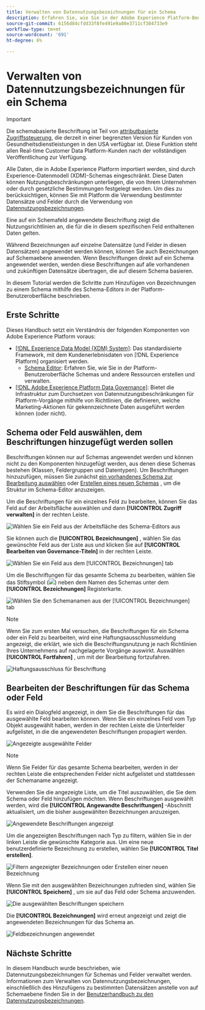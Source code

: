 ```yaml
---
title: Verwalten von Datennutzungsbezeichnungen für ein Schema
description: Erfahren Sie, wie Sie in der Adobe Experience Platform-Benutzeroberfläche Schemafeldern des Experience-Datenmodell (XDM) Datennutzungsbezeichnungen hinzufügen.
source-git-commit: 6156d84cfdd33f8fe491e9a80e3711cf304733e9
workflow-type: tm+mt
source-wordcount: '691'
ht-degree: 6%

---
```


# Verwalten von Datennutzungsbezeichnungen für ein Schema

>[!IMPORTANT]
>
>Die schemabasierte Beschriftung ist Teil von [attributbasierte Zugriffssteuerung](../../access-control/abac/overview.md), die derzeit in einer begrenzten Version für Kunden von Gesundheitsdienstleistungen in den USA verfügbar ist. Diese Funktion steht allen Real-time Customer Data Platform-Kunden nach der vollständigen Veröffentlichung zur Verfügung.

Alle Daten, die in Adobe Experience Platform importiert werden, sind durch Experience-Datenmodell (XDM)-Schemas eingeschränkt. Diese Daten können Nutzungsbeschränkungen unterliegen, die von Ihrem Unternehmen oder durch gesetzliche Bestimmungen festgelegt werden. Um dies zu berücksichtigen, können Sie mit Platform die Verwendung bestimmter Datensätze und Felder durch die Verwendung von [Datennutzungsbezeichnungen](../../data-governance/labels/overview.md).

Eine auf ein Schemafeld angewendete Beschriftung zeigt die Nutzungsrichtlinien an, die für die in diesem spezifischen Feld enthaltenen Daten gelten.

Während Bezeichnungen auf einzelne Datensätze (und Felder in diesen Datensätzen) angewendet werden können, können Sie auch Bezeichnungen auf Schemaebene anwenden. Wenn Beschriftungen direkt auf ein Schema angewendet werden, werden diese Beschriftungen auf alle vorhandenen und zukünftigen Datensätze übertragen, die auf diesem Schema basieren.

In diesem Tutorial werden die Schritte zum Hinzufügen von Bezeichnungen zu einem Schema mithilfe des Schema-Editors in der Platform-Benutzeroberfläche beschrieben.

## Erste Schritte

Dieses Handbuch setzt ein Verständnis der folgenden Komponenten von Adobe Experience Platform voraus:

* [[!DNL Experience Data Model (XDM) System]](../home.md): Das standardisierte Framework, mit dem Kundenerlebnisdaten von [!DNL Experience Platform] organisiert werden.
   * [Schema Editor](../ui/overview.md): Erfahren Sie, wie Sie in der Platform-Benutzeroberfläche Schemas und andere Ressourcen erstellen und verwalten.
* [[!DNL Adobe Experience Platform Data Governance]](../../data-governance/home.md): Bietet die Infrastruktur zum Durchsetzen von Datennutzungsbeschränkungen für Platform-Vorgänge mithilfe von Richtlinien, die definieren, welche Marketing-Aktionen für gekennzeichnete Daten ausgeführt werden können (oder nicht).

## Schema oder Feld auswählen, dem Beschriftungen hinzugefügt werden sollen

Beschriftungen können nur auf Schemas angewendet werden und können nicht zu den Komponenten hinzugefügt werden, aus denen diese Schemas bestehen (Klassen, Feldergruppen und Datentypen). Um Beschriftungen hinzuzufügen, müssen Sie zunächst [ein vorhandenes Schema zur Bearbeitung auswählen](../ui/resources/schemas.md#edit) oder [Erstellen eines neuen Schemas](../ui/resources/schemas.md#create) , um die Struktur im Schema-Editor anzuzeigen.

Um die Beschriftungen für ein einzelnes Feld zu bearbeiten, können Sie das Feld auf der Arbeitsfläche auswählen und dann **[!UICONTROL Zugriff verwalten]** in der rechten Leiste.

![Wählen Sie ein Feld aus der Arbeitsfläche des Schema-Editors aus](../images/tutorials/labels/manage-access.png)

Sie können auch die **[!UICONTROL Bezeichnungen]** , wählen Sie das gewünschte Feld aus der Liste aus und klicken Sie auf **[!UICONTROL Bearbeiten von Governance-Titeln]** in der rechten Leiste.

![Wählen Sie ein Feld aus dem [!UICONTROL Bezeichnungen] tab](../images/tutorials/labels/select-field-on-labels-tab.png)

Um die Beschriftungen für das gesamte Schema zu bearbeiten, wählen Sie das Stiftsymbol (![](../images/tutorials/labels/pencil-icon.png)) neben dem Namen des Schemas unter dem **[!UICONTROL Bezeichnungen]** Registerkarte.

![Wählen Sie den Schemanamen aus der [!UICONTROL Bezeichnungen] tab](../images/tutorials/labels/select-schema-on-labels-tab.png)

>[!NOTE]
>
>Wenn Sie zum ersten Mal versuchen, die Beschriftungen für ein Schema oder ein Feld zu bearbeiten, wird eine Haftungsausschlussmeldung angezeigt, die erklärt, wie sich die Beschriftungsnutzung je nach Richtlinien Ihres Unternehmens auf nachgelagerte Vorgänge auswirkt. Auswählen **[!UICONTROL Fortfahren]** , um mit der Bearbeitung fortzufahren.
>
>![Haftungsausschluss für Beschriftung](../images/tutorials/labels/disclaimer.png)

## Bearbeiten der Beschriftungen für das Schema oder Feld

Es wird ein Dialogfeld angezeigt, in dem Sie die Beschriftungen für das ausgewählte Feld bearbeiten können. Wenn Sie ein einzelnes Feld vom Typ Objekt ausgewählt haben, werden in der rechten Leiste die Unterfelder aufgelistet, in die die angewendeten Beschriftungen propagiert werden.

![Angezeigte ausgewählte Felder](../images/tutorials/labels/edit-labels.png)

>[!NOTE]
>
>Wenn Sie Felder für das gesamte Schema bearbeiten, werden in der rechten Leiste die entsprechenden Felder nicht aufgelistet und stattdessen der Schemaname angezeigt.

Verwenden Sie die angezeigte Liste, um die Titel auszuwählen, die Sie dem Schema oder Feld hinzufügen möchten. Wenn Beschriftungen ausgewählt werden, wird die **[!UICONTROL Angewandte Beschriftungen]** -Abschnitt aktualisiert, um die bisher ausgewählten Bezeichnungen anzuzeigen.

![Angewendete Beschriftungen angezeigt](../images/tutorials/labels/applied-labels.png)

Um die angezeigten Beschriftungen nach Typ zu filtern, wählen Sie in der linken Leiste die gewünschte Kategorie aus. Um eine neue benutzerdefinierte Bezeichnung zu erstellen, wählen Sie **[!UICONTROL Titel erstellen]**.

![Filtern angezeigter Bezeichnungen oder Erstellen einer neuen Bezeichnung](../images/tutorials/labels/filter-and-create-custom.png)

Wenn Sie mit den ausgewählten Bezeichnungen zufrieden sind, wählen Sie **[!UICONTROL Speichern]** , um sie auf das Feld oder Schema anzuwenden.

![Die ausgewählten Beschriftungen speichern](../images/tutorials/labels/save-labels.png)

Die **[!UICONTROL Bezeichnungen]** wird erneut angezeigt und zeigt die angewendeten Bezeichnungen für das Schema an.

![Feldbezeichnungen angewendet](../images/tutorials/labels/field-labels-added.png)

## Nächste Schritte

In diesem Handbuch wurde beschrieben, wie Datennutzungsbezeichnungen für Schemas und Felder verwaltet werden. Informationen zum Verwalten von Datennutzungsbezeichnungen, einschließlich des Hinzufügens zu bestimmten Datensätzen anstelle von auf Schemaebene finden Sie in der [Benutzerhandbuch zu den Datennutzungsbezeichnungen](../../data-governance/labels/user-guide.md).
